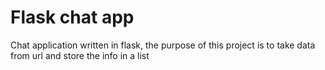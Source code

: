 # Flask chat app

Chat application written in flask, the purpose of this project is to take data from url and store the info in a list